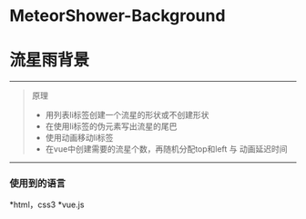 # MeteorShower-Background
# 流星雨背景
---------------------
> 原理
> * 用列表li标签创建一个流星的形状或不创建形状
> * 在使用li标签的伪元素写出流星的尾巴
> * 使用动画移动li标签
> * 在vue中创建需要的流星个数，再随机分配top和left 与 动画延迟时间

-------------------------
### 使用到的语言
*html，css3
*vue.js